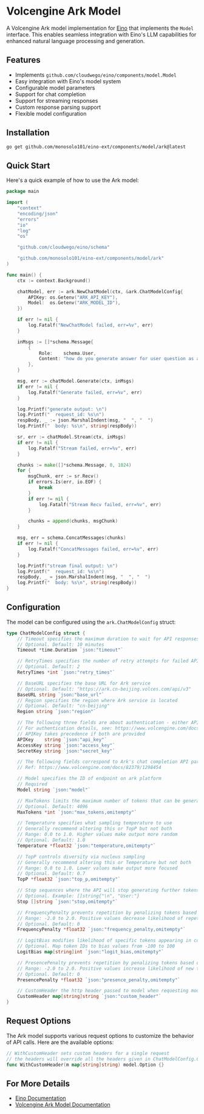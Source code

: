 # Volcengine Ark Model

A Volcengine Ark model implementation for [Eino](https://github.com/cloudwego/eino) that implements the `Model` interface. This enables seamless integration with Eino's LLM capabilities for enhanced natural language processing and generation.

## Features

- Implements `github.com/cloudwego/eino/components/model.Model`
- Easy integration with Eino's model system
- Configurable model parameters
- Support for chat completion
- Support for streaming responses
- Custom response parsing support
- Flexible model configuration

## Installation

```bash
go get github.com/monosolo101/eino-ext/components/model/ark@latest
```

## Quick Start

Here's a quick example of how to use the Ark model:

```go
package main

import (
	"context"
	"encoding/json"
	"errors"
	"io"
	"log"
	"os"

	"github.com/cloudwego/eino/schema"

	"github.com/monosolo101/eino-ext/components/model/ark"
)

func main() {
	ctx := context.Background()

	chatModel, err := ark.NewChatModel(ctx, &ark.ChatModelConfig{
		APIKey: os.Getenv("ARK_API_KEY"),
		Model:  os.Getenv("ARK_MODEL_ID"),
	})

	if err != nil {
		log.Fatalf("NewChatModel failed, err=%v", err)
	}

	inMsgs := []*schema.Message{
		{
			Role:    schema.User,
			Content: "how do you generate answer for user question as a machine, please answer in short?",
		},
	}

	msg, err := chatModel.Generate(ctx, inMsgs)
	if err != nil {
		log.Fatalf("Generate failed, err=%v", err)
	}

	log.Printf("generate output: \n")
	log.Printf("  request_id: %s\n")
	respBody, _ := json.MarshalIndent(msg, "  ", "  ")
	log.Printf("  body: %s\n", string(respBody))

	sr, err := chatModel.Stream(ctx, inMsgs)
	if err != nil {
		log.Fatalf("Stream failed, err=%v", err)
	}

	chunks := make([]*schema.Message, 0, 1024)
	for {
		msgChunk, err := sr.Recv()
		if errors.Is(err, io.EOF) {
			break
		}
		if err != nil {
			log.Fatalf("Stream Recv failed, err=%v", err)
		}

		chunks = append(chunks, msgChunk)
	}

	msg, err = schema.ConcatMessages(chunks)
	if err != nil {
		log.Fatalf("ConcatMessages failed, err=%v", err)
	}

	log.Printf("stream final output: \n")
	log.Printf("  request_id: %s\n")
	respBody, _ = json.MarshalIndent(msg, "  ", "  ")
	log.Printf("  body: %s\n", string(respBody))
}
```

## Configuration

The model can be configured using the `ark.ChatModelConfig` struct:

```go
type ChatModelConfig struct {
    // Timeout specifies the maximum duration to wait for API responses
    // Optional. Default: 10 minutes
    Timeout *time.Duration `json:"timeout"`

    // RetryTimes specifies the number of retry attempts for failed API calls
    // Optional. Default: 2
    RetryTimes *int `json:"retry_times"`

    // BaseURL specifies the base URL for Ark service
    // Optional. Default: "https://ark.cn-beijing.volces.com/api/v3"
    BaseURL string `json:"base_url"`
    // Region specifies the region where Ark service is located
    // Optional. Default: "cn-beijing"
    Region string `json:"region"`

    // The following three fields are about authentication - either APIKey or AccessKey/SecretKey pair is required
    // For authentication details, see: https://www.volcengine.com/docs/82379/1298459
    // APIKey takes precedence if both are provided
    APIKey    string `json:"api_key"`
    AccessKey string `json:"access_key"`
    SecretKey string `json:"secret_key"`

    // The following fields correspond to Ark's chat completion API parameters
    // Ref: https://www.volcengine.com/docs/82379/1298454

    // Model specifies the ID of endpoint on ark platform
    // Required
    Model string `json:"model"`

    // MaxTokens limits the maximum number of tokens that can be generated in the chat completion and the range of values is [0, 4096]
    // Optional. Default: 4096
    MaxTokens *int `json:"max_tokens,omitempty"`

    // Temperature specifies what sampling temperature to use
    // Generally recommend altering this or TopP but not both
    // Range: 0.0 to 1.0. Higher values make output more random
    // Optional. Default: 1.0
    Temperature *float32 `json:"temperature,omitempty"`

    // TopP controls diversity via nucleus sampling
    // Generally recommend altering this or Temperature but not both
    // Range: 0.0 to 1.0. Lower values make output more focused
    // Optional. Default: 0.7
    TopP *float32 `json:"top_p,omitempty"`

    // Stop sequences where the API will stop generating further tokens
    // Optional. Example: []string{"\n", "User:"}
    Stop []string `json:"stop,omitempty"`

    // FrequencyPenalty prevents repetition by penalizing tokens based on frequency
    // Range: -2.0 to 2.0. Positive values decrease likelihood of repetition
    // Optional. Default: 0
    FrequencyPenalty *float32 `json:"frequency_penalty,omitempty"`

    // LogitBias modifies likelihood of specific tokens appearing in completion
    // Optional. Map token IDs to bias values from -100 to 100
    LogitBias map[string]int `json:"logit_bias,omitempty"`

    // PresencePenalty prevents repetition by penalizing tokens based on presence
    // Range: -2.0 to 2.0. Positive values increase likelihood of new topics
    // Optional. Default: 0
    PresencePenalty *float32 `json:"presence_penalty,omitempty"`

    // CustomHeader the http header passed to model when requesting model
    CustomHeader map[string]string `json:"custom_header"`
}
```

## Request Options

The Ark model supports various request options to customize the behavior of API calls. Here are the available options:

```go
// WithCustomHeader sets custom headers for a single request
// the headers will override all the headers given in ChatModelConfig.CustomHeader
func WithCustomHeader(m map[string]string) model.Option {}
```

## For More Details

- [Eino Documentation](https://github.com/cloudwego/eino)
- [Volcengine Ark Model Documentation](https://www.volcengine.com/docs/82379/1263272)
